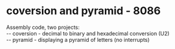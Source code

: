 # coversion and pyramid - 8086

Assembly code, two projects: <br>
-- coversion - decimal to binary and hexadecimal conversion (U2)<br>
-- pyramid - displaying a pyramid of letters (no interrupts)<br>
